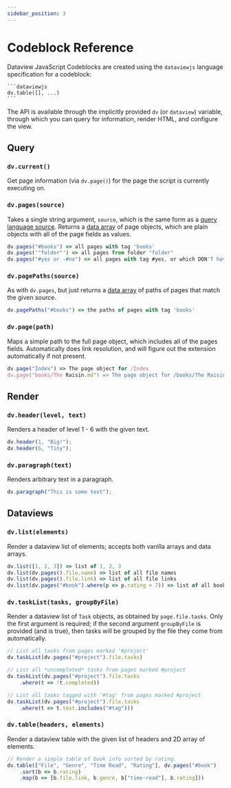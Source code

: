 ```yaml
---
sidebar_position: 3
---
```

# Codeblock Reference

Dataview JavaScript Codeblocks are created using the `dataviewjs` language specification for a codeblock:

~~~
```dataviewjs
dv.table([], ...)
```
~~~

The API is available through the implicitly provided `dv` (or `dataview`) variable, through which you can query for
information, render HTML, and configure the view.

## Query

### `dv.current()`

Get page information (via `dv.page()`) for the page the script is currently executing on.

### `dv.pages(source)`

Takes a single string argument, `source`, which is the same form as a [query language source](/docs/query/sources).
Returns a [data array](/docs/api/data-array) of page objects, which are plain objects with all of the page fields as
values.

```js
dv.pages("#books") => all pages with tag 'books'
dv.pages('"folder"') => all pages from folder "folder"
dv.pages("#yes or -#no") => all pages with tag #yes, or which DON'T have tag #no
```

### `dv.pagePaths(source)`

As with `dv.pages`, but just returns a [data array](/docs/api/data-array) of paths of pages that match the given source.

```js
dv.pagePaths("#books") => the paths of pages with tag 'books'
```

### `dv.page(path)`

Maps a simple path to the full page object, which includes all of the pages fields. Automatically does link resolution,
and will figure out the extension automatically if not present.

```js
dv.page("Index") => The page object for /Index
dv.page("books/The Raisin.md") => The page object for /books/The Raisin.md
```

## Render

### `dv.header(level, text)`

Renders a header of level 1 - 6 with the given text.

```js
dv.header(1, "Big!");
dv.header(6, "Tiny");
```

### `dv.paragraph(text)`

Renders arbitrary text in a paragraph.

```js
dv.paragraph("This is some text");
```

## Dataviews

### `dv.list(elements)`

Render a dataview list of elements; accepts both vanilla arrays and data arrays.

```js
dv.list([1, 2, 3]) => list of 1, 2, 3
dv.list(dv.pages().file.name) => list of all file names
dv.list(dv.pages().file.link) => list of all file links
dv.list(dv.pages("#book").where(p => p.rating > 7)) => list of all books with rating greater than 7
```

### `dv.taskList(tasks, groupByFile)`

Render a dataview list of `Task` objects, as obtained by `page.file.tasks`. Only the first argument is required; if the
second argument `groupByFile` is provided (and is true), then tasks will be grouped by the file they come from automatically.

```js
// List all tasks from pages marked '#project'
dv.taskList(dv.pages("#project").file.tasks)

// List all *uncompleted* tasks from pages marked #project
dv.taskList(dv.pages("#project").file.tasks
    .where(t => !t.completed))

// List all tasks tagged with '#tag' from pages marked #project
dv.taskList(dv.pages("#project").file.tasks
    .where(t => t.text.includes("#tag")))
```

### `dv.table(headers, elements)`

Render a dataview table with the given list of headers and 2D array of elements.

```js
// Render a simple table of book info sorted by rating.
dv.table(["File", "Genre", "Time Read", "Rating"], dv.pages("#book")
    .sort(b => b.rating)
    .map(b => [b.file.link, b.genre, b["time-read"], b.rating]))
```
